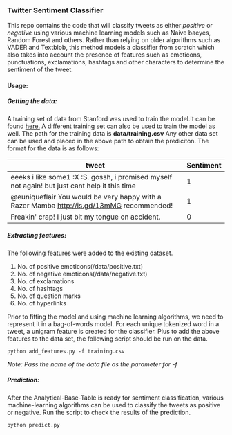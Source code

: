 ### Twitter Sentiment Classifier

This repo contains the code that will classify tweets as either _positive_ or _negative_ using various machine learning models such as Naive baeyes, Random Forest and others. 
Rather than relying on older algorithms such as VADER and Textblob, this method models a classifier from scratch which also takes into account the presence of features such as emoticons, punctuations, exclamations, hashtags and other characters to determine the sentiment of the tweet.

#### **Usage:**

#####  Getting the data:

A training set of data from Stanford was used to train the model.It can be found [here.](http://cs.stanford.edu/people/alecmgo/trainingandtestdata.zip) 
A different training set can also be used to train the model as well. The path for the training data is **data/training.csv**
Any other data set can be used and placed in the above path to obtain the prediciton.
The format for the data is as follows:


| tweet  | Sentiment |
| ------------- | ------------- |
| eeeks i like some1 :X :S. gossh, i promised myself not again! but just cant help it this time   | 1  |
| @euniqueflair You would be very happy with a Razer Mamba  http://is.gd/13mMG recommended!  | 1  |
| Freakin' crap! I just bit my tongue on accident.  | 0  |


##### Extracting features:

The following features were added to the existing dataset.
1. No. of positive emoticons(/data/positive.txt)
2. No. of negative emoticons(/data/negative.txt)
3. No. of exclamations
4. No. of hashtags
5. No. of question marks
6. No. of hyperlinks

Prior to fitting the model and using machine learning algorithms, we need to represent it in a bag-of-words model. 
For each unique tokenized word in a tweet, a unigram feature is created for the classifier. 
Plus to add the above features to the data set, the following script should be run on the data.
```
python add_features.py -f training.csv
```
_Note: Pass the name of the data file as the parameter for -f_

##### Prediction:

After the Analytical-Base-Table is ready for sentiment classification, various machine-learning algorithms can be used to classify the tweets as positive or negative.
Run the script to check the results of the prediction.
```
python predict.py
```
